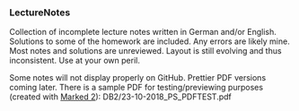 ### LectureNotes

Collection of incomplete lecture notes written in German and/or English. Solutions to some of the homework are included. Any errors are likely mine. Most notes and solutions are unreviewed. Layout is still evolving and thus inconsistent. Use at your own peril.

Some notes will not display properly on GitHub. Prettier PDF versions coming later. There is a sample PDF for testing/previewing purposes (created with [Marked 2][1]): DB2/23-10-2018_PS_PDFTEST.pdf

[1]: http://marked2app.com
